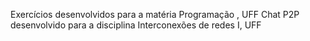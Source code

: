 Exercícios desenvolvidos para a matéria Programação , UFF
Chat P2P desenvolvido para a disciplina Interconexões de redes I, UFF
